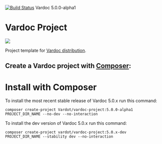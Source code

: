 [![Build Status](https://travis-ci.org/Vardot/vardoc.svg?branch=5.0.x-dev)](https://travis-ci.com/github/Vardot/vardoc/builds/226299549) Vardoc 5.0.0-alpha1
# Vardoc Project

[![](https://www.drupal.org/files/styles/grid-3/public/project-images/Vardoc%20-%20No%20Padding.png)](https://www.drupal.org/project/vardoc)

Project template for [Vardoc distribution](http://www.drupal.org/project/vardoc).

## Create a Vardoc project with [Composer](https://getcomposer.org/download/):


# Install with Composer


To install the most recent stable release of Vardoc 5.0.x run this command:
```
composer create-project Vardot/vardoc-project:5.0.0-alpha1 PROJECT_DIR_NAME --no-dev --no-interaction
```

To install the dev version of Vardoc 5.0.x run this command:
```
composer create-project vardot/vardoc-project:5.0.x-dev PROJECT_DIR_NAME --stability dev --no-interaction
```
